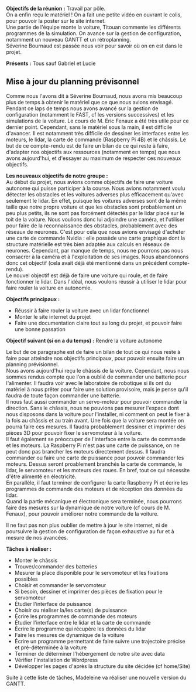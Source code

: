 **Objectifs de la réunion :** Travail par pôle.\
On a enfin reçu le matériel ! On a fait une petite vidéo en ouvrant le colis, pour pouvoir la poster sur le site internet.\
 Une partie de l'équipe monte la voiture, Titouan commente les différents programmes de la simulation. On avance sur la gestion de configuration, notamment un nouveau GANTT et un rétroplanning.\
Séverine Bournaud est passée nous voir pour savoir où on en est dans le projet.


**Présents :** Tous sauf Gabriel et Lucie


## Mise à jour du planning prévisonnel

Comme nous l'avons dit à Séverine Bournaud, nous avons mis beaucoup plus de temps à obtenir le matériel que ce que nous avions envisagé. Pendant ce laps de temps nous avons avancé sur la gestion de configuration (notamment le FAST, cf les versions successives) et les simulations de la voiture. Le cours de M. Eric Fenaux a été très utile pour ce dernier point. Cependant, sans le matériel sous la main, il est difficile d'avancer. Il est notamment très difficile de dessiner les interfaces entre les moteurs, le lidar, la carte de commande (Raspberry Pi 4B) et le châssis. Le but de ce compte-rendu est de faire un bilan de ce qui reste à faire, d'adapter nos objectifs aux ressources (notamment en temps) que nous avons aujourd'hui, et d'essayer au maximum de respecter ces nouveaux objectifs.


**Les nouveaux objectifs de notre groupe :**\
Au début du projet, nous avions comme objectifs de faire une voiture autonome qui puisse participer à la course. Nous avions notamment voulu détecter les obstacles et les voitures adverses plus efficacement qu'avec seulement le lidar. En effet, puisque les voitures adverses sont de la même taille que notre propre voiture et que les obstacles sont probablement un peu plus petits, ils ne sont pas forcément détectés par le lidar placé sur le toit de la voiture. Nous voulions donc lui adjoindre une caméra, et l'utiliser pour faire de la reconnaissance des obstacles, probablement avec des réseaux de neurones. C'est pour cela que nous avions envisagé d'acheter une carte de commande Nvidia : elle possède une carte graphique dont la structure matérielle est très bien adaptée aux calculs en réseaux de neurones. Cependant, par manque de temps, nous ne pourrons pas nous consacrer à la caméra et à l'exploitation de ses images. Nous abandonnons donc cet objectif (cela avait déjà été mentionné dans un précédent compte-rendu).\
Le nouvel objectif est déjà de faire une voiture qui roule, et de faire fonctionner le lidar. Dans l'idéal, nous voulons réussir à utiliser le lidar pour faire rouler la voiture en autonomie.

**Objectifs principaux :** 
* Réussir à faire rouler la voiture avec un lidar fonctionnel
* Monter le site internet du projet
* Faire une documentation claire tout au long du projet, et pouvoir faire une bonne passation


**Objectif suivant (si on a du temps) :** Rendre la voiture autonome


Le but de ce paragraphe est de faire un bilan de tout ce qui nous reste à faire pour atteindre nos objectifs principaux, pour pouvoir ensuite faire un planning prévisionnel.\
Nous avons aujourd'hui reçu le châssis de la voiture. Cependant, nous nous sommes rendus compte que l'on a oublié de commander une batterie pour l'alimenter. Il faudra voir avec le laboratoire de robotique si ils ont du matériel à nous prêter pour faire une solution provisoire, mais je pense qu'il faudra de toute façon commander une batterie.\
Il nous faut aussi commander un servo-moteur pour pouvoir commander la direction. Sans le châssis, nous ne pouvions pas mesurer l'espace dont nous disposons dans la voiture pour l'installer, ni comment on peut le fixer à la fois au châssis et au train avant. Une fois que la voiture sera montée on pourra faire ces mesures. Il faudra probablement dessiner et imprimer des pièces 3D pour pouvoir fixer le servomoteur à la voiture.\
Il faut également se préoccuper de l'interface entre la carte de commande et les moteurs. La Raspberry Pi n'est pas une carte de puissance, on ne peut donc pas brancher les moteurs directement dessus. Il faudra commander ou faire une carte de puissance pour pouvoir commander les moteurs. Dessus seront proablement branchés la carte de commande, le lidar, le servomoteur et les moteurs des roues. En bref, tout ce qui nécessite d'être alimenté en électricité.\
En parallèle, il faut terminer de configurer la carte Raspberry Pi et écrire les programmes de commande des moteurs et de réception des données du lidar.\
Quand la partie mécanique et électronique sera terminée, nous pourrons faire des mesures sur la dynamique de notre voiture (cf cours de M. Fenaux), pour pouvoir améliorer notre commande de la voiture.

Il ne faut pas non plus oublier de mettre à jour le site internet, ni de poursuivre la gestion de configuration de façon exhaustive au fur et à mesure de nos avancées.


**Tâches à réaliser :**
* Monter le châssis
* Trouver/commander des batteries
* Mesurer la place disponible pour le servomoteur et les fixations possibles
* Choisir et commander le servomoteur
* Si besoin, dessiner et imprimer des pièces de fixation pour le servomoteur
* Étudier l'interface de puissance
* Choisir ou réaliser la/les carte(s) de puissance
* Écrire les programmes de commande des moteurs
* Étudier l'interface entre le lidar et la carte de commande
* Écrire le programme qui récupère les données du lidar
* Faire les mesures de dynamique de la voiture
* Écrire un programme permettant de faire suivre une trajectoire précise et pré-déterminée à la voiture
* Terminer de déterminer l'hébergement de notre site avec data
* Vérifier l'installation de Wordpress
* Développer les pages d'après la structure du site décidée (cf home/Site)


Suite à cette liste de tâches, Madeleine va réaliser une nouvelle version du GANTT.